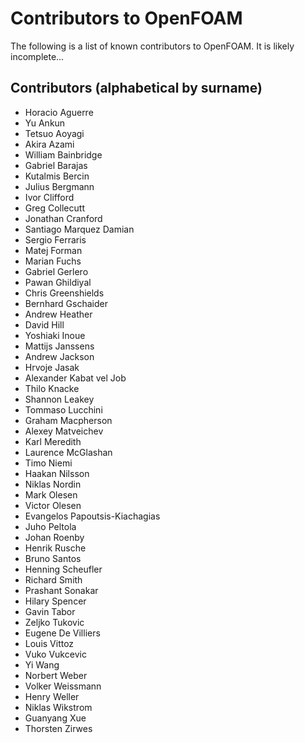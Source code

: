 # Contributors to OpenFOAM

The following is a list of known contributors to OpenFOAM.
It is likely incomplete...

## Contributors (alphabetical by surname)

- Horacio Aguerre
- Yu Ankun
- Tetsuo Aoyagi
- Akira Azami
- William Bainbridge
- Gabriel Barajas
- Kutalmis Bercin
- Julius Bergmann
- Ivor Clifford
- Greg Collecutt
- Jonathan Cranford
- Santiago Marquez Damian
- Sergio Ferraris
- Matej Forman
- Marian Fuchs
- Gabriel Gerlero
- Pawan Ghildiyal
- Chris Greenshields
- Bernhard Gschaider
- Andrew Heather
- David Hill
- Yoshiaki Inoue
- Mattijs Janssens
- Andrew Jackson
- Hrvoje Jasak
- Alexander Kabat vel Job
- Thilo Knacke
- Shannon Leakey
- Tommaso Lucchini
- Graham Macpherson
- Alexey Matveichev
- Karl Meredith
- Laurence McGlashan
- Timo Niemi
- Haakan Nilsson
- Niklas Nordin
- Mark Olesen
- Victor Olesen
- Evangelos Papoutsis-Kiachagias
- Juho Peltola
- Johan Roenby
- Henrik Rusche
- Bruno Santos
- Henning Scheufler
- Richard Smith
- Prashant Sonakar
- Hilary Spencer
- Gavin Tabor
- Zeljko Tukovic
- Eugene De Villiers
- Louis Vittoz
- Vuko Vukcevic
- Yi Wang
- Norbert Weber
- Volker Weissmann
- Henry Weller
- Niklas Wikstrom
- Guanyang Xue
- Thorsten Zirwes

<!----------------------------------------------------------------------------->
